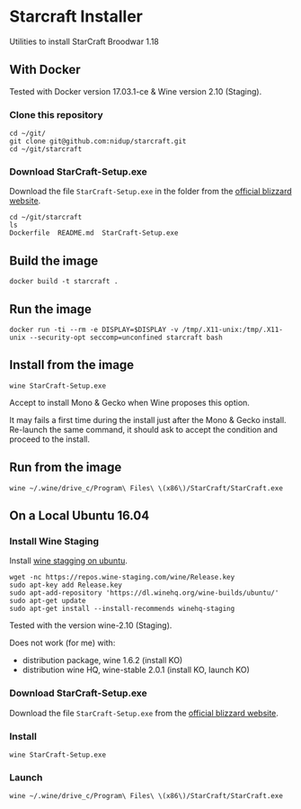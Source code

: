# Starcraft Installer

Utilities to install StarCraft Broodwar 1.18

## With Docker

Tested with Docker version 17.03.1-ce & Wine version 2.10 (Staging).

### Clone this repository

```
cd ~/git/
git clone git@github.com:nidup/starcraft.git
cd ~/git/starcraft
```

### Download StarCraft-Setup.exe

Download the file `StarCraft-Setup.exe` in the folder from the [official blizzard website](https://starcraft.com/en-us/articles/20674424).

```
cd ~/git/starcraft
ls
Dockerfile  README.md  StarCraft-Setup.exe
```

## Build the image

```
docker build -t starcraft .
```

## Run the image

```
docker run -ti --rm -e DISPLAY=$DISPLAY -v /tmp/.X11-unix:/tmp/.X11-unix --security-opt seccomp=unconfined starcraft bash
```

## Install from the image

```
wine StarCraft-Setup.exe
```

Accept to install Mono & Gecko when Wine proposes this option.

It may fails a first time during the install just after the Mono & Gecko install.
Re-launch the same command, it should ask to accept the condition and proceed to the install.

## Run from the image

```
wine ~/.wine/drive_c/Program\ Files\ \(x86\)/StarCraft/StarCraft.exe
```

## On a Local Ubuntu 16.04

### Install Wine Staging

Install [wine stagging on ubuntu](https://wine-staging.com/installation.html#distro_ubuntu).

```
wget -nc https://repos.wine-staging.com/wine/Release.key
sudo apt-key add Release.key
sudo apt-add-repository 'https://dl.winehq.org/wine-builds/ubuntu/'
sudo apt-get update
sudo apt-get install --install-recommends winehq-staging
```

Tested with the version wine-2.10 (Staging).

Does not work (for me) with:
 - distribution package, wine 1.6.2 (install KO)
 - distribution wine HQ, wine-stable 2.0.1 (install KO, launch KO)

### Download StarCraft-Setup.exe

Download the file `StarCraft-Setup.exe` from the [official blizzard website](https://starcraft.com/en-us/articles/20674424).

### Install

```
wine StarCraft-Setup.exe
```

### Launch

```
wine ~/.wine/drive_c/Program\ Files\ \(x86\)/StarCraft/StarCraft.exe
```
